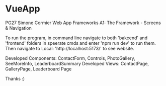 # VueApp

PG27 Simone Cormier
Web App Frameworks
A1: The Framework - Screens & Navigation

To run the program, in command line navigate to both 'bakcend' and 'frontend' folders in speerate cmds and enter 'npm run dev' to run them. 
Then navigate to  Local: 'http://localhost:5173/' to see website.

Developed Components: ContactForm, Controls, PhotoGallery, SeeMoreInfo, LeaderboardSummary
Developed Views: ContactPage, GalleryPage, Leaderboard Page

Thanks :) 
